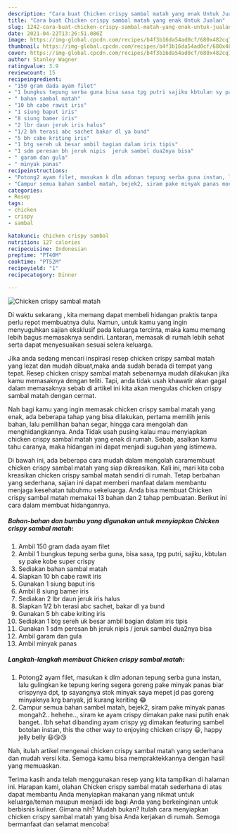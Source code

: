 ```yaml
---
description: "Cara buat Chicken crispy sambal matah yang enak Untuk Jualan"
title: "Cara buat Chicken crispy sambal matah yang enak Untuk Jualan"
slug: 1242-cara-buat-chicken-crispy-sambal-matah-yang-enak-untuk-jualan
date: 2021-04-22T13:26:51.086Z
image: https://img-global.cpcdn.com/recipes/b4f3b16da54ad0cf/680x482cq70/chicken-crispy-sambal-matah-foto-resep-utama.jpg
thumbnail: https://img-global.cpcdn.com/recipes/b4f3b16da54ad0cf/680x482cq70/chicken-crispy-sambal-matah-foto-resep-utama.jpg
cover: https://img-global.cpcdn.com/recipes/b4f3b16da54ad0cf/680x482cq70/chicken-crispy-sambal-matah-foto-resep-utama.jpg
author: Stanley Wagner
ratingvalue: 3.9
reviewcount: 15
recipeingredient:
- "150 gram dada ayam filet"
- "1 bungkus tepung serba guna bisa sasa tpg putri sajiku kbtulan sy pake kobe super crispy"
- " bahan sambal matah"
- "10 bh cabe rawit iris"
- "1 siung baput iris"
- "8 siung bamer iris"
- "2 lbr daun jeruk iris halus"
- "1/2 bh terasi abc sachet bakar dl ya bund"
- "5 bh cabe kriting iris"
- "1 btg sereh uk besar ambil bagian dalam iris tipis"
- "1 sdm peresan bh jeruk nipis  jeruk sambel dua2nya bisa"
- " garam dan gula"
- " minyak panas"
recipeinstructions:
- "Potong2 ayam filet, masukan k dlm adonan tepung serba guna instan, lalu gulingkan ke tepung kering segera goreng pake minyak panas biar crispynya dpt, tp sayangnya stok minyak saya mepet jd pas goreng minyaknya krg banyak, jd kurang keriting 😂"
- "Campur semua bahan sambel matah, bejek2, siram pake minyak panas mongah2.. hehehe.., siram ke ayam crispy dimakan pake nasi putih enak banget.. lbh sehat dibanding ayam crispy yg dimakan featuring sambel botolan instan, this the other way to enjoying chicken crispy 😃, happy jelly belly 😃😘😘"
categories:
- Resep
tags:
- chicken
- crispy
- sambal

katakunci: chicken crispy sambal 
nutrition: 127 calories
recipecuisine: Indonesian
preptime: "PT40M"
cooktime: "PT52M"
recipeyield: "1"
recipecategory: Dinner

---
```



![Chicken crispy sambal matah](https://img-global.cpcdn.com/recipes/b4f3b16da54ad0cf/680x482cq70/chicken-crispy-sambal-matah-foto-resep-utama.jpg)

Di waktu  sekarang , kita memang dapat membeli hidangan praktis tanpa perlu repot membuatnya dulu. Namun, untuk kamu yang ingin menyuguhkan sajian eksklusif pada keluarga tercinta, maka kamu memang lebih bagus memasaknya sendiri. Lantaran, memasak di rumah lebih sehat serta dapat menyesuaikan sesuai selera keluarga.

Jika anda sedang mencari inspirasi resep chicken crispy sambal matah yang lezat dan mudah dibuat,maka anda sudah berada di tempat yang tepat. Resep chicken crispy sambal matah  sebenarnya mudah dilakukan jika kamu memasaknya dengan teliti. Tapi, anda tidak usah khawatir akan gagal dalam memasaknya 
sebab di artikel ini kita akan mengulas chicken crispy sambal matah dengan cermat.  



Nah bagi kamu yang ingin memasak chicken crispy sambal matah yang enak, ada beberapa tahap yang bisa dilakukan, pertama memilih jenis bahan, lalu pemilihan bahan segar, hingga cara mengolah dan menghidangkannya. Anda Tidak usah pusing kalau mau menyiapkan chicken crispy sambal matah yang enak di rumah. Sebab, asalkan kamu  tahu caranya, maka hidangan ini dapat menjadi suguhan yang istimewa.

Di bawah ini, ada beberapa cara mudah dalam mengolah caramembuat chicken crispy sambal matah yang siap dikreasikan. Kali ini, mari kita coba kreasikan chicken crispy sambal matah sendiri di rumah. Tetap berbahan yang sederhana, sajian ini dapat memberi manfaat dalam membantu menjaga kesehatan tubuhmu sekeluarga. Anda bisa membuat Chicken crispy sambal matah memakai 13 bahan dan 2 tahap pembuatan. Berikut ini cara dalam membuat hidangannya.

<!--inarticleads1-->

##### Bahan-bahan dan bumbu yang digunakan untuk menyiapkan Chicken crispy sambal matah:

1. Ambil 150 gram dada ayam filet
1. Ambil 1 bungkus tepung serba guna, bisa sasa, tpg putri, sajiku, kbtulan sy pake kobe super crispy
1. Sediakan  bahan sambal matah
1. Siapkan 10 bh cabe rawit iris
1. Gunakan 1 siung baput iris
1. Ambil 8 siung bamer iris
1. Sediakan 2 lbr daun jeruk iris halus
1. Siapkan 1/2 bh terasi abc sachet, bakar dl ya bund
1. Gunakan 5 bh cabe kriting iris
1. Sediakan 1 btg sereh uk besar ambil bagian dalam iris tipis
1. Gunakan 1 sdm peresan bh jeruk nipis / jeruk sambel dua2nya bisa
1. Ambil  garam dan gula
1. Ambil  minyak panas




<!--inarticleads2-->

##### Langkah-langkah membuat Chicken crispy sambal matah:

1. Potong2 ayam filet, masukan k dlm adonan tepung serba guna instan, lalu gulingkan ke tepung kering segera goreng pake minyak panas biar crispynya dpt, tp sayangnya stok minyak saya mepet jd pas goreng minyaknya krg banyak, jd kurang keriting 😂
1. Campur semua bahan sambel matah, bejek2, siram pake minyak panas mongah2.. hehehe.., siram ke ayam crispy dimakan pake nasi putih enak banget.. lbh sehat dibanding ayam crispy yg dimakan featuring sambel botolan instan, this the other way to enjoying chicken crispy 😃, happy jelly belly 😃😘😘




Nah, itulah artikel mengenai  chicken crispy sambal matah  yang sederhana dan mudah versi kita. Semoga kamu bisa mempraktekkannya dengan hasil yang memuaskan. 

Terima kasih anda telah menggunakan resep yang kita tampilkan di halaman ini. Harapan kami, olahan  Chicken crispy sambal matah sederhana di atas dapat membantu Anda menyiapkan makanan yang nikmat untuk keluarga/teman maupun menjadi ide bagi Anda yang berkeinginan untuk berbisnis kuliner. Gimana nih? Mudah bukan? Itulah cara menyiapkan chicken crispy sambal matah yang bisa Anda kerjakan di rumah. Semoga bermanfaat dan selamat mencoba!

